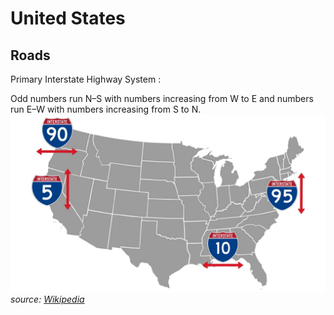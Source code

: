 # United States

## Roads

Primary Interstate Highway System :

Odd numbers run N–S with numbers increasing from W to E and numbers run E–W with numbers increasing from S to N.  
<img src="src/us002.jpg" alt="United States - Primary Interstate Highway System" width="720">
*source: [Wikipedia](https://en.wikipedia.org/wiki/Interstate_Highway_System)*
